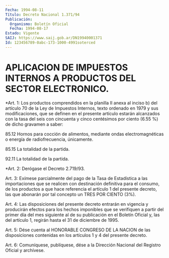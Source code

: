 ```yaml
---
Fecha: 1994-08-11
Título: Decreto Nacional 1.371/94
Publicación:
  Organismo: Boletín Oficial
  Fecha: 1994-08-17
Estado: Vigente
SAIJ: https://www.saij.gob.ar/DN19940001371
Id: 123456789-0abc-173-1000-4991soterced
---
```

# APLICACION DE IMPUESTOS INTERNOS A PRODUCTOS DEL SECTOR ELECTRONICO.

<a id="1"></a>
*Art. 1: Los productos comprendidos en la planilla II anexa al inciso b) del  artículo 70 de la Ley de Impuestos Internos, texto  ordenado  en 1979 y  sus modificaciones,  que  se  definen  en  el  presente artículo estarán alcanzados con la tasa del seis con  cincuenta y cinco centésimos por ciento (6.55 %) de dicho  gravamen a saber:

85.12 Hornos para cocción de alimentos, mediante ondas electromagnéticas o energía de radiofrecuencia, únicamente.

85.15 La totalidad de la partida.

92.11 La totalidad de la partida.

<a id="2"></a>
*Art. 2: Derógase el Decreto 2.719/93.

<a id="3"></a>
Art. 3: Exímese parcialmente del pago de la Tasa de Estadística a las importaciones  que se realicen con destinación  definitiva para el consumo, de los productos a que hace referencia el artículo 1 del presente decreto, las que abonarán por tal concepto un TRES POR CIENTO (3%).

<a id="4"></a>
Art. 4: Las disposiciones del presente decreto entrarán en vigencia y producirán  efectos  para  los  hechos imponibles que se  verifiquen a partir del primer día del mes siguiente  al  de  su  publicación en el Boletín  Oficial y,  las del artículo 1, regirán  hasta el 31 de diciembre de 1995.

<a id="5"></a>
Art. 5: Dése cuenta al HONORABLE CONGRESO DE LA NACION de las disposiciones contenidas en los artículos 1 y 4 del presente  decreto.

<a id="6"></a>
Art. 6: Comuníquese, publíquese, dése a la Dirección Nacional  del Registro Oficial y archívese.